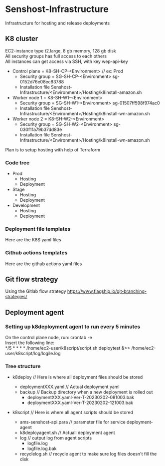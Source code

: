 # Senshost-Infrastructure
Infrastructure for hosting and release deployments

## K8 cluster
EC2-instance type t2.large, 8 gb memory, 128 gb disk \
All security groups has full access to each others \
All instances can get access via SSH, with key wep-api-key 


- Control plane = K8-SH-CP-&lt;Environment&gt; // ex: Prod 
  - Security group = SG-SH-CP-&lt;Environment&gt; sg-0152d76e08ec83788
  - Installation file Senshost-Infrastructure/&lt;Environment&gt;/Hosting/k8install-amazon.sh
- Worker node 1 = K8-SH-W1-&lt;Environment&gt;
  - Security group = SG-SH-W1-&lt;Environment&gt; sg-01507ff598f974ac0 
  - Installation file Senshost-Infrastructure/&lt;Environment&gt;/Hosting/k8install-wn-amazon.sh  
- Worker node 2 = K8-SH-W2-&lt;Environment&gt;
  - Security group = SG-SH-W2-&lt;Environment&gt; sg-030f11a79b37dd83e
  - Installation file Senshost-Infrastructure/&lt;Environment&gt;/Hosting/k8install-wn-amazon.sh    

Plan is to setup hosting with help of Terraform

### Code tree
  - Prod  
    - Hosting
    - Deployment
  - Stage
    - Hosting
    - Deployment
  - Development
    - Hosting
    - Deployment

### Deployment file templates
Here are the K8S yaml files

### Github actions templates
Here are the github actions yaml files

## Git flow strategy
Using the Gitlab flow strategy https://www.flagship.io/git-branching-strategies/

## Deployment agent
### Setting up k8deployment agent to run every 5 minutes
On the control plane node, run: crontab -e \
Insert the following line: \
*/5 * * * * /home/ec2-user/k8script/script.sh deploytest &>> /home/ec2-user/k8script/log/logile.log

### Tree structure
- k8deploy // Here is where all deployment files should be stored 
  - deploymentXXX.yaml // Actual deployment yaml 
  - backup // Backup directory when a new deployment is rolled out 
    - deploymentXXX.yaml-Ver-T-20230202-081003.bak 
    - deploymentXXX.yaml-Ver-T-20230202-121003.bak 

- k8script // Here is where all agent scripts should be stored 
  - ams-senshost-api.para // parameter file for service deployment-agent 
  - k8deployagent.sh // Actuall deployment agent 
  - log // output log from agent scripts 
    - logfile.log 
    - logfile.log.bak 
  - recyclelog.sh // recycle agent to make sure log files doesn't fill the disk
